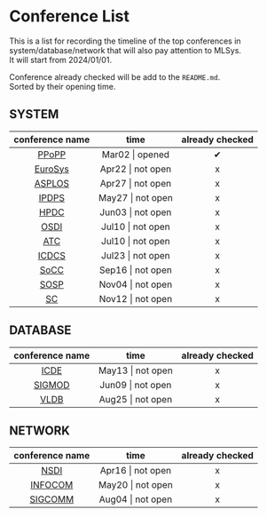 # Conference List

This is a list for recording the timeline of the top conferences in system/database/network that will also pay attention to MLSys.  
It will start from 2024/01/01.  

Conference already checked will be add to the `README.md`.  
Sorted by their opening time.  

## SYSTEM

| conference name | time    | already checked |
| :-------------: | :----:  | :-------------: |
| [PPoPP](http://dblp.uni-trier.de/db/conf/ppopp/) | Mar02 &#124; opened | &#10004; |
| [EuroSys](https://dblp.uni-trier.de/db/conf/eurosys/index.html) | Apr22 &#124; not open | x |
| [ASPLOS](https://dl.acm.org/conference/asplos) | Apr27 &#124; not open | x |
| [IPDPS](https://dblp.uni-trier.de/db/conf/ipps/index.html) | May27 &#124; not open | x |
| [HPDC](https://dblp.uni-trier.de/db/conf/hpdc/index.html) | Jun03 &#124; not open | x |
| [OSDI](https://dblp.uni-trier.de/db/conf/osdi/index.html) | Jul10 &#124; not open | x |
| [ATC](https://dblp.uni-trier.de/db/conf/usenix/index.html) | Jul10 &#124; not open | x |
| [ICDCS](https://dblp.uni-trier.de/db/conf/icdcs/index.html) | Jul23 &#124; not open | x |
| [SoCC](https://dblp.uni-trier.de/db/conf/cloud/index.html) | Sep16 &#124; not open | x |
| [SOSP](https://dblp.uni-trier.de/db/conf/sosp/index.html) | Nov04 &#124; not open | x |
| [SC](http://dblp.uni-trier.de/db/conf/sc/) | Nov12 &#124; not open | x |

## DATABASE

| conference name | time    | already checked |
| :-------------: | :----:  | :-------------: |
| [ICDE](https://dblp.uni-trier.de/db/conf/icde/index.html) | May13 &#124; not open | x |
| [SIGMOD](https://dblp.uni-trier.de/db/conf/sigmod/index.html) | Jun09 &#124; not open | x |
| [VLDB](https://dl.acm.org/loi/pvldb/group/d2020.y2023) | Aug25 &#124; not open | x |

## NETWORK

| conference name | time    | already checked |
| :-------------: | :----:  | :-------------: |
| [NSDI](https://www.usenix.org/conference/nsdi24/technical-sessions) | Apr16 &#124; not open | x |
| [INFOCOM](https://infocom2024.ieee-infocom.org/program/accepted-paper-list-main-conference) | May20 &#124; not open | x |
| [SIGCOMM](https://dblp.uni-trier.de/db/conf/sigcomm/index.html) | Aug04 &#124; not open | x |